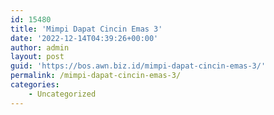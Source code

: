 ```yaml
---
id: 15480
title: 'Mimpi Dapat Cincin Emas 3'
date: '2022-12-14T04:39:26+00:00'
author: admin
layout: post
guid: 'https://bos.awn.biz.id/mimpi-dapat-cincin-emas-3/'
permalink: /mimpi-dapat-cincin-emas-3/
categories:
    - Uncategorized
---
```


